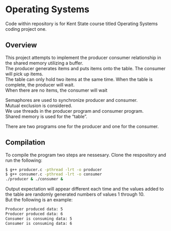 # Operating Systems
Code within repository is for Kent State course titled Operating Systems coding project one. 
## Overview
This project attempts to implement the producer consumer relationship in the shared memory utilizing a buffer. <br />
The producer generates items and puts items onto the table. The consumer will pick up items. <br />
The table can only hold two items at the same time. When the table is complete, the producer will wait. <br />
When there are no items, the consumer will wait<br /> 

Semaphores are used to synchronize producer and consumer.<br />
Mutual exclusion is considered. <br />
We use threads in the producer program and consumer program. <br />
Shared memory is used for the “table”.<br />

There are two programs one for the producer and one for the consumer.<br />

## Compilation
To compile the program two steps are nessesary. Clone the respository and run the following:
```bash
$ g++ producer.c -pthread -lrt -o producer
$ g++ consumer.c -pthread -lrt -o consumer
./producer & ./consumer &
```

Output expectation will appear different each time and the values added to the table are randomly generated numbers of values 1 through 10. <br/>But the following is an example:
```bash
Producer produced data: 5
Producer produced data: 6
Consumer is consuming data: 5
Consumer is consuming data: 6
```
